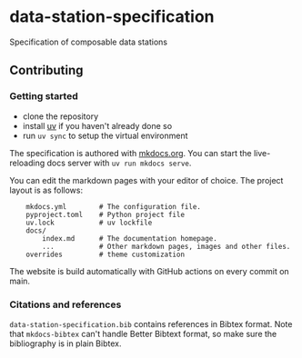# data-station-specification

Specification of composable data stations

## Contributing

### Getting started

-   clone the repository
-   install [uv](https://docs.astral.sh/uv/getting-started/installation/) if you haven't already done so
-   run `uv sync` to setup the virtual environment

The specification is authored with [mkdocs.org](https://www.mkdocs.org). You can start the live-reloading docs server with `uv run mkdocs serve`.

You can edit the markdown pages with your editor of choice. The project layout is as follows:

```         
    mkdocs.yml        # The configuration file.
    pyproject.toml    # Python project file
    uv.lock           # uv lockfile
    docs/
        index.md      # The documentation homepage.
        ...           # Other markdown pages, images and other files.
    overrides         # theme customization
```

The website is build automatically with GitHub actions on every commit on main.

### Citations and references

`data-station-specification.bib` contains references in Bibtex format. Note that `mkdocs-bibtex` can't handle Better Bibtext format, so make sure the bibliography is in plain Bibtex.

